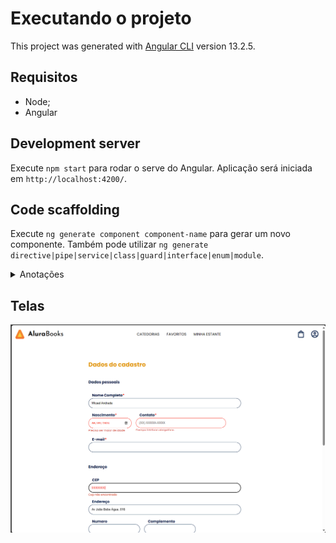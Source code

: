 # Executando o projeto

This project was generated with [Angular CLI](https://github.com/angular/angular-cli) version 13.2.5.

## Requisitos

- Node;
- Angular

## Development server

Execute `npm start` para rodar o serve do Angular. Aplicação será iniciada em `http://localhost:4200/`.

## Code scaffolding

Execute `ng generate component component-name` para gerar um novo componente. Também pode utilizar `ng generate directive|pipe|service|class|guard|interface|enum|module`.

<details>
  <summary>Anotações </summary>
  Basicamente o Angular possui duas formas de trabalhar com formulário e validá-los, são:

- [Template Drive](https://angular.io/guide/forms#building-a-template-driven-form);

  - Todo implementado no template do componente;
  - Necessário o módulo `FormsModule`;
  - É assíncrono;

- Data Driven ou Reactive Forms

  - Lógica fica do lado do componente;
  - Utiliza o `ReactiveFormsModule`;
  - É síncrono,
  - [Artigo Alura](https://www.alura.com.br/artigos/como-aplicar-validacao-formularios-reativos-angular)

- Exemplo de ambos

  [Formulário 1 (Exemplo app cadastro): Formulário Template-Driven](./src/app/cadastro/cadastro.component.html)

  Este é um exemplo de um formulário Template-Driven. Neste tipo de formulário, a lógica é baseada no template, não na classe do componente. Aqui estão alguns pontos-chave:

  - `#f="ngForm"`: Isso cria uma referência local para o formulário.
  - `(ngSubmit)="cadastrar(f)"`: Isso liga o evento de submissão do formulário à função `cadastrar()`, passando o formulário como argumento.
  - `ngModel`: Isso cria uma ligação bidirecional entre o campo do formulário e a propriedade do componente.
  - `required` e `minlength`: São validadores que garantem que o campo é preenchido e tem um comprimento mínimo.

  [Formulário 2 (Exemplo Memoteca app): Formulário Reativo](../memoteca/src/app/componentes/pensamentos/criar-pensamento/criar-pensamento.component.html)

  Este é um exemplo de um formulário Reativo. Neste tipo de formulário, a lógica é baseada na classe do componente. Aqui estão alguns pontos-chave:

  - `[formGroup]="formulario"`: Isso associa o formulário HTML ao FormGroup `formulario` definido na classe do componente.
  - `formControlName="autoria"`: Isso liga o campo de entrada ao FormControl chamado `autoria` dentro do FormGroup.

  Em resumo, os formulários Template-Driven são úteis para cenários simples e os formulários Reativos oferecem mais flexibilidade e são mais adequados para cenários complexos.

### Criando diretivas personalizadas

- `ng g directive directives/nomeDaDiretiva`
  Exemplo de um Validador para data:

```Typescript
  import { Directive } from "@angular/core";
  import {
    AbstractControl,
    NG_VALIDATORS,
    ValidationErrors,
    Validator,
  } from "@angular/forms";

  @Directive({
    selector: "[maiorIdadeValidator]",
    providers: [
      {
        provide: NG_VALIDATORS,
        useExisting: MaiorIdadeDirective,
        multi: true,
      },
    ],
  })
  export class MaiorIdadeDirective implements Validator {
    constructor() {}

    validate(control: AbstractControl): ValidationErrors | null {
      const dataDeNascimento = <string>control.value;
      const ano = new Date(dataDeNascimento).getFullYear();
      const anoNascimento18 = ano + 18;

      const anoAtual = new Date().getFullYear();
      const maiorDeIdade = anoNascimento18 <= anoAtual;

      return maiorDeIdade ? null : { maiorIdadeValidator: true };
    }

    registerOnValidatorChange?(fn: () => void): void {
      throw new Error("Method not implemented.");
    }
  }
```

As diretivas no Angular são classes que adicionam ou modificam um comportamento existente no DOM. Elas funcionam como funções que são chamadas quando o compilador as encontra.

Existem 3 tipos de diretivas:

Diretivas de atributos;
Diretivas Estruturais;
Componentes.
As Diretivas de atributo alteram a aparência e o comportamento dos elementos DOM e componentes, alterando estilos, tornando-os visíveis ou não por meio de uma condição. Alguns exemplos de diretivas são NgClass, NgStyle e NgModel.

As Diretivas estruturais alteram a estrutura do DOM. O nome das diretivas sempre vem com o prefixo asterisco \*. Elas adicionam ou removem elementos DOM, diferente das diretivas de atributos, que alteram a aparência e o comportamento. As diretivas estruturais mais comuns são NgIf, NgFor e NgSwitch.

Componente é uma diretiva com um modelo. Como assim? As diretivas basicamente manipulam o DOM, seja alterando a aparência ou adicionando e removendo elementos do DOM, e o que é feito com um componente é mostrar algo no DOM, portanto, o componente é uma diretiva com um template.

Entenda mais sobre as diretivas presentes no Angular, lendo a documentação.

Agora vou apresentar uma diretiva que irá alterar a cor quando escutar um evento. Veja como a estrutura da classe de uma diretiva é bem parecida com a de um componente.

```typescript
@Directive({
  selector: "[mudandoCor]",
})
export class MudarCorDirective {
  constructor() {}
}
```

Logo que batemos o olho já é possível notar algumas diferenças, como o decorador @Directive com um objeto que possui um selector, onde é passado o nome do selector. O nome é encapsulado por [], isso faz com que a diretiva seja encontrada como atributo no DOM.

```html
<p class="”paragrafo”" mudandoCor>Texto exemplo</p>
```

Caso queira que ele seja aplicado como classe, basta retirar os colchetes e adicionar o prefixo “.”.

```typescript
@Directive({
    selector: '.mudandoCor',
})

```

E para aplicar, é só acrescentar na classe do elemento DOM.

```HTML
<p class=”paragrafo mudandoCor”>Texto exemplo</p>

```

Na classe da diretiva, vou injetar a dependência de ElementRef para que eu tenha acesso ao elemento DOM. Em seguida, vou declarar o método @HostListener, que vai escutar o evento “mouseover” e chamar uma função que vai acessar o elemento e alterar sua cor para “red”, e depois outro método @HostListener que vai ouvir o evento “mouseleave” e alterar para a cor “#EB9B00”.

```Typescript
export class MudarCorDirective {
    // @Input() mudandoCor: any;
    constructor(
        private eleRef: ElementRef
    ) {}
    @HostListener('mouseover') onMouseOver() {
        this.eleRef.nativeElement.style.color = 'red';
    }
    @HostListener('mouseleave') onMouseLeave() {
        this.eleRef.nativeElement.style.color = 'var(--laranja)';
    }
}

```

Assim, quando o mouse estiver sobre o parágrafo, o texto vai ficar na cor vermelha e quando tirar o mouse ficará laranja.

Desse modo, criei uma diretiva de atributos para alterar a aparência de um elemento DOM.
Para saber mais sobre as diretivas veja a documentação do [Angular](https://angular.dev/guide/directives#built-in-attribute-directives)

</details>

## Telas

![Tela](../.github/form-teplate/aplicacao.png)
